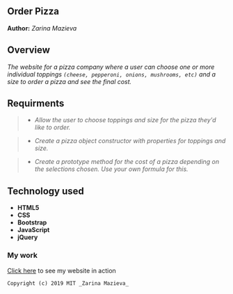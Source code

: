 ## Order Pizza

**Author:**
_Zarina Mazieva_

## Overview

_The website for a pizza company where a user can choose one or more individual toppings ```(cheese, pepperoni, onions, mushrooms, etc)``` and a size to order a pizza and see the final cost._

## Requirments

> * _Allow the user to choose toppings and size for the pizza they'd like to order._

> * _Create a pizza object constructor with properties for toppings and size._

> * _Create a prototype method for the cost of a pizza depending on the selections chosen. Use your own formula for this._

## Technology used

* **HTML5**
* **CSS**
* **Bootstrap**
* **JavaScript**
* **jQuery**

### My work

[Click here](https://zmazieva78.github.io/order-pizza/.) to see my website in action


```Copyright (c) 2019 MIT _Zarina Mazieva_```

